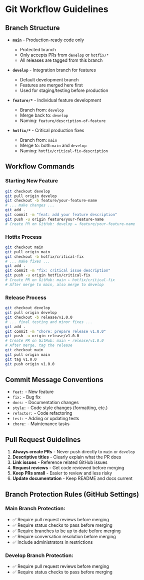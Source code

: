 # Git Workflow Guidelines

## Branch Structure

- **`main`** - Production-ready code only
  - Protected branch
  - Only accepts PRs from `develop` or `hotfix/*`
  - All releases are tagged from this branch

- **`develop`** - Integration branch for features
  - Default development branch  
  - Features are merged here first
  - Used for staging/testing before production

- **`feature/*`** - Individual feature development
  - Branch from: `develop`
  - Merge back to: `develop`
  - Naming: `feature/description-of-feature`

- **`hotfix/*`** - Critical production fixes
  - Branch from: `main`
  - Merge to: both `main` and `develop`
  - Naming: `hotfix/critical-fix-description`

## Workflow Commands

### Starting New Feature
```bash
git checkout develop
git pull origin develop
git checkout -b feature/your-feature-name
# ... make changes ...
git add .
git commit -m "feat: add your feature description"
git push -u origin feature/your-feature-name
# Create PR on GitHub: develop ← feature/your-feature-name
```

### Hotfix Process
```bash
git checkout main
git pull origin main
git checkout -b hotfix/critical-fix
# ... make fixes ...
git add .
git commit -m "fix: critical issue description"
git push -u origin hotfix/critical-fix
# Create PR on GitHub: main ← hotfix/critical-fix
# After merge to main, also merge to develop
```

### Release Process
```bash
git checkout develop
git pull origin develop
git checkout -b release/v1.0.0
# ... final testing and minor fixes ...
git add .
git commit -m "chore: prepare release v1.0.0"
git push -u origin release/v1.0.0
# Create PR on GitHub: main ← release/v1.0.0
# After merge, tag the release
git checkout main
git pull origin main
git tag v1.0.0
git push origin v1.0.0
```

## Commit Message Conventions

- `feat:` - New feature
- `fix:` - Bug fix
- `docs:` - Documentation changes
- `style:` - Code style changes (formatting, etc.)
- `refactor:` - Code refactoring
- `test:` - Adding or updating tests
- `chore:` - Maintenance tasks

## Pull Request Guidelines

1. **Always create PRs** - Never push directly to `main` or `develop`
2. **Descriptive titles** - Clearly explain what the PR does
3. **Link issues** - Reference related GitHub issues
4. **Request reviews** - Get code reviewed before merging
5. **Keep PRs small** - Easier to review and less risky
6. **Update documentation** - Keep README and docs current

## Branch Protection Rules (GitHub Settings)

### Main Branch Protection:
- ✅ Require pull request reviews before merging
- ✅ Require status checks to pass before merging  
- ✅ Require branches to be up to date before merging
- ✅ Require conversation resolution before merging
- ✅ Include administrators in restrictions

### Develop Branch Protection:
- ✅ Require pull request reviews before merging
- ✅ Require status checks to pass before merging
